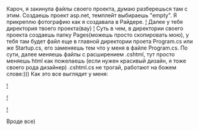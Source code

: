 Кароч, я закинула файлы своего проекта, думаю разберешься там с этим. Создаешь проект asp.net, темплейт выбираешь "empty". Я прикреплю фотографию как я создавала в Райдере.
[!](https://github.com/kshashkina/asp.net/assets/119043438/5c8a7fd0-14ca-4537-a641-3d978b2fcba6)
Далее у тебя директория твоего проекта(вау)
[!](https://github.com/kshashkina/asp.net/assets/119043438/aa23c5ec-0dbd-4231-a674-3ad426bca06a)
Суть в чем, в директории своего проекта создаешь папку Pages(можешь просто скопировать мою), у тебя там будет файл еще в главной директории проета Program.cs или же Startup.cs, его заменяешь тем что у меня в файле Program.cs. По сути, далее меняешь файлы с расширением .cshtml, тут просто меняешь html как пожелаешь (если нужен красивый дизайн, я тоже своего рода дизайнер) .cshtml.cs не трогай, работают на божем слове:)))
Как это все выглядит у меня:


[!](https://github.com/kshashkina/asp.net/assets/119043438/badfd82b-7120-45c8-8850-52137d361e53)

[!](https://github.com/kshashkina/asp.net/assets/119043438/65c04ae5-252a-4c8b-a057-ca2e743f1c16)

[!](https://github.com/kshashkina/asp.net/assets/119043438/e67754a1-7c41-428f-8929-ec5c090dd229)


Вроде все)
